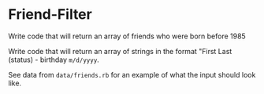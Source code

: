 # Friend-Filter

Write code that will return an array of friends who were born before 1985

Write code that will return an array of strings in the format "First Last (status) - birthday `m/d/yyyy`.

See data from `data/friends.rb` for an example of what the input should look like.
